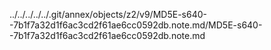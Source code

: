 ../../../../../.git/annex/objects/z2/v9/MD5E-s640--7b1f7a32d1f6ac3cd2f61ae6cc0592db.note.md/MD5E-s640--7b1f7a32d1f6ac3cd2f61ae6cc0592db.note.md